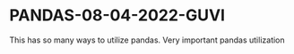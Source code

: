 # PANDAS-08-04-2022-GUVI
This has so many ways to utilize pandas. Very important pandas utilization 
